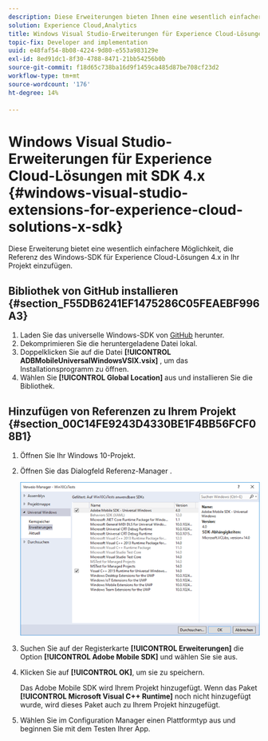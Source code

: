 ```yaml
---
description: Diese Erweiterungen bieten Ihnen eine wesentlich einfachere Möglichkeit, die Referenz zum Windows-SDK für Experience Cloud-Lösungen 4.x in Ihrem Projekt hinzuzufügen.
solution: Experience Cloud,Analytics
title: Windows Visual Studio-Erweiterungen für Experience Cloud-Lösungen mit SDK 4.x
topic-fix: Developer and implementation
uuid: e48faf54-8b08-4224-9d80-e553a983129e
exl-id: 8ed91dc1-8f30-4788-8471-21bb54256b0b
source-git-commit: f18d65c738ba16d9f1459ca485d87be708cf23d2
workflow-type: tm+mt
source-wordcount: '176'
ht-degree: 14%

---
```


# Windows Visual Studio-Erweiterungen für Experience Cloud-Lösungen mit SDK 4.x {#windows-visual-studio-extensions-for-experience-cloud-solutions-x-sdk}

Diese Erweiterung bietet eine wesentlich einfachere Möglichkeit, die Referenz des Windows-SDK für Experience Cloud-Lösungen 4.x in Ihr Projekt einzufügen.

## Bibliothek von GitHub installieren {#section_F55DB6241EF1475286C05FEAEBF996A3}

1. Laden Sie das universelle Windows-SDK von [GitHub](https://github.com/Adobe-Marketing-Cloud/mobile-services/releases) herunter.
1. Dekomprimieren Sie die heruntergeladene Datei lokal.
1. Doppelklicken Sie auf die Datei **[!UICONTROL ADBMobileUniversalWindowsVSIX.vsix]** , um das Installationsprogramm zu öffnen.
1. Wählen Sie **[!UICONTROL Global Location]** aus und installieren Sie die Bibliothek.

## Hinzufügen von Referenzen zu Ihrem Projekt {#section_00C14FE9243D4330BE1F4BB56FCF08B1}

1. Öffnen Sie Ihr Windows 10-Projekt.
1. Öffnen Sie das Dialogfeld Referenz-Manager .

   ![](assets/ref_manager.png)

1. Suchen Sie auf der Registerkarte **[!UICONTROL Erweiterungen]** die Option **[!UICONTROL Adobe Mobile SDK]** und wählen Sie sie aus.
1. Klicken Sie auf **[!UICONTROL OK]**, um sie zu speichern.

   Das Adobe Mobile SDK wird Ihrem Projekt hinzugefügt. Wenn das Paket **[!UICONTROL Microsoft Visual C++ Runtime]** noch nicht hinzugefügt wurde, wird dieses Paket auch zu Ihrem Projekt hinzugefügt.

1. Wählen Sie im Configuration Manager einen Plattformtyp aus und beginnen Sie mit dem Testen Ihrer App.
